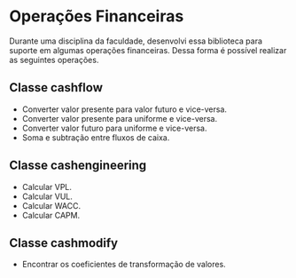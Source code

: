 # Operações Financeiras

Durante uma disciplina da faculdade, desenvolvi essa biblioteca para suporte em algumas operações financeiras. Dessa forma é possível realizar as seguintes operações.

## Classe cashflow
* Converter valor presente para valor futuro e vice-versa.
* Converter valor presente para uniforme e vice-versa.
* Converter valor futuro para uniforme e vice-versa.
* Soma e subtração entre fluxos de caixa.

## Classe cashengineering
* Calcular VPL.
* Calcular VUL.
* Calcular WACC.
* Calcular CAPM.

## Classe cashmodify
* Encontrar os coeficientes de transformação de valores.
